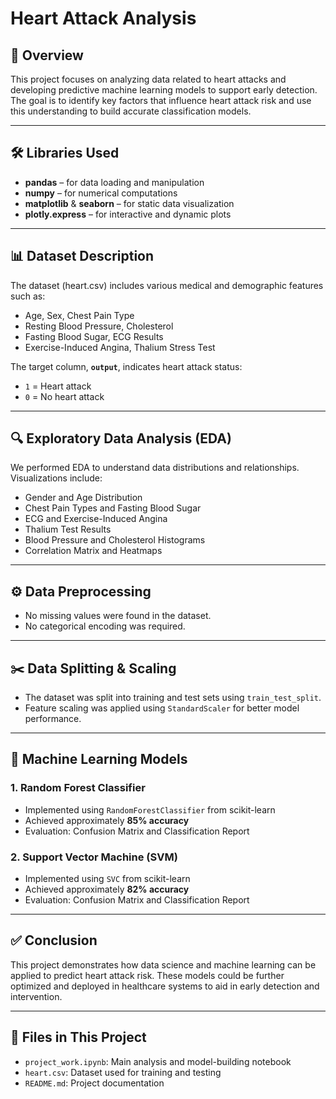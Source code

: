 # Heart Attack Analysis

## 📌 Overview
This project focuses on analyzing data related to heart attacks and developing predictive machine learning models to support early detection. The goal is to identify key factors that influence heart attack risk and use this understanding to build accurate classification models.

---

## 🛠️ Libraries Used
- **pandas** – for data loading and manipulation  
- **numpy** – for numerical computations  
- **matplotlib** & **seaborn** – for static data visualization  
- **plotly.express** – for interactive and dynamic plots  

---

## 📊 Dataset Description
The dataset (heart.csv) includes various medical and demographic features such as:

- Age, Sex, Chest Pain Type  
- Resting Blood Pressure, Cholesterol  
- Fasting Blood Sugar, ECG Results  
- Exercise-Induced Angina, Thalium Stress Test  

The target column, **`output`**, indicates heart attack status:
- `1` = Heart attack
- `0` = No heart attack

---

## 🔍 Exploratory Data Analysis (EDA)
We performed EDA to understand data distributions and relationships. Visualizations include:

- Gender and Age Distribution  
- Chest Pain Types and Fasting Blood Sugar  
- ECG and Exercise-Induced Angina  
- Thalium Test Results  
- Blood Pressure and Cholesterol Histograms  
- Correlation Matrix and Heatmaps  

---

## ⚙️ Data Preprocessing
- No missing values were found in the dataset.  
- No categorical encoding was required.

---

## ✂️ Data Splitting & Scaling
- The dataset was split into training and test sets using `train_test_split`.  
- Feature scaling was applied using `StandardScaler` for better model performance.

---

## 🤖 Machine Learning Models

### 1. Random Forest Classifier
- Implemented using `RandomForestClassifier` from scikit-learn  
- Achieved approximately **85% accuracy**  
- Evaluation: Confusion Matrix and Classification Report

### 2. Support Vector Machine (SVM)
- Implemented using `SVC` from scikit-learn  
- Achieved approximately **82% accuracy**  
- Evaluation: Confusion Matrix and Classification Report

---

## ✅ Conclusion
This project demonstrates how data science and machine learning can be applied to predict heart attack risk. These models could be further optimized and deployed in healthcare systems to aid in early detection and intervention.

---

## 📁 Files in This Project
- `project_work.ipynb`: Main analysis and model-building notebook  
- `heart.csv`: Dataset used for training and testing  
- `README.md`: Project documentation
